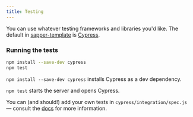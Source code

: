```yaml
---
title: Testing
---
```


You can use whatever testing frameworks and libraries you'd like. The default in [sapper-template](https://github.com/sveltejs/sapper-template) is [Cypress](https://cypress.io).


### Running the tests

```bash
npm install --save-dev cypress
npm test
```

`npm install --save-dev cypress` installs Cypress as a dev dependency.

`npm test` starts the server and opens Cypress.

You can (and should!) add your own tests in `cypress/integration/spec.js` — consult the [docs](https://docs.cypress.io/guides/overview/why-cypress.html) for more information.
